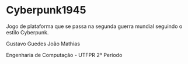 # Cyberpunk1945

Jogo de plataforma que se passa na segunda guerra mundial seguindo o estilo Cyberpunk.

Gustavo Guedes
João Mathias

Engenharia de Computação - UTFPR
2º Período
